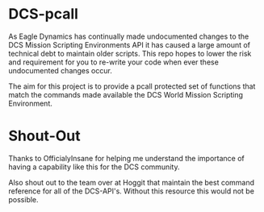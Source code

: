 # DCS-pcall
As Eagle Dynamics has continually made undocumented changes to the DCS Mission Scripting Environments API it has caused a large amount of technical debt to maintain older scripts. This repo hopes to lower the risk and requirement for you to re-write your code when ever these undocumented changes occur.

The aim for this project is to provide a pcall protected set of functions that match the commands made available the DCS World Mission Scripting Environment.

# Shout-Out
Thanks to OfficialyInsane for helping me understand the importance of having a capability like this for the DCS community.

Also shout out to the team over at Hoggit that maintain the best command reference for all of the DCS-API's. Without this resource this would not be possible.
